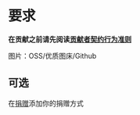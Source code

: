 # 要求

**在贡献之前请先阅读[贡献者契约行为准则](./CODE_OF_CONDUCT.md)**  

图片：OSS/优质图床/Github

## 可选

在[捐赠](./捐赠.md)添加你的捐赠方式
